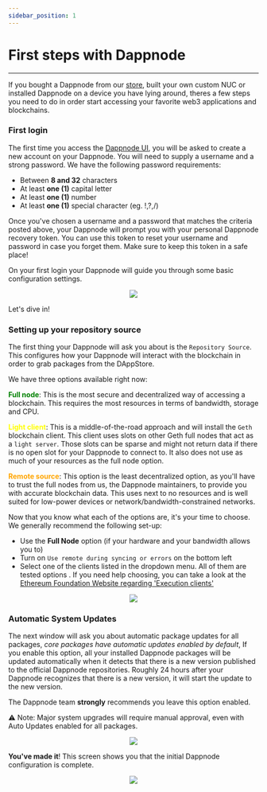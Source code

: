 ```yaml
---
sidebar_position: 1
---
```


# First steps with Dappnode
---
If you bought a Dappnode from our [store](https://shop.dappnode.io/), built your own custom NUC or installed Dappnode on a device you have lying around, theres a few steps you need to do in order start accessing your favorite web3 applications and blockchains.  


### First login

The first time you access the [Dappnode UI](http://my.dappnode), you will be asked to create a new account on your Dappnode. You will need to supply a username and a strong password. We have the following password requirements:

- Between **8 and 32** characters
- At least **one (1)** capital letter
- At least **one (1)** number
- At least **one (1)** special character (eg. !,?,/)

Once you've chosen a username and a password that matches the criteria posted above, your Dappnode will prompt you with your personal Dappnode recovery token. You can use this token to reset your username and password in case you forget them. Make sure to keep this token in a safe place!

On your first login your Dappnode will guide you through some basic configuration settings. 

<p align="center">
    <img src="../../../../img/first_steps_1.png"/>
</p>

Let's dive in!

### Setting up your repository source

The first thing your Dappnode will ask you about is the `Repository Source`. This configures how your Dappnode will interact with the blockchain in order to grab packages from the DAppStore. 

We have three options available right now:

**<font color="green">Full node</font>**: This is the most secure and decentralized way of accessing a blockchain. This requires the most resources in terms of bandwidth, storage and CPU.

**<font color="yellow">Light client</font>**: This is a middle-of-the-road approach and will install the `Geth` blockchain client. This client uses slots on other Geth full nodes that act as a `light server`. Those slots can be sparse and might not return data if there is no open slot for your Dappnode to connect to. It also does not use as much of your resources as the full node option.

**<font color="orange">Remote source</font>**: This option is the least decentralized option, as you'll have to trust the full nodes from us, the Dappnode maintainers, to provide you with accurate blockchain data. This uses next to no resources and is well suited for low-power devices or network/bandwidth-constrained networks.

Now that you know what each of the options are, it's your time to choose. We generally recommend the following set-up:

- Use the **Full Node** option (if your hardware and your bandwidth allows you to)
- Turn on `Use remote during syncing or errors` on the bottom left
- Select one of the clients listed in the dropdown menu. All of them are tested options . If you need help choosing, you can take a look at the [Ethereum Foundation Website regarding 'Execution clients'](https://ethereum.org/en/developers/docs/nodes-and-clients/#advantages-of-different-implementations) 

<p align="center">
    <img src="../../../../img/first_steps_2.png"/>
</p>

### Automatic System Updates
The next window will ask you about automatic package updates for all packages, *core packages have automatic updates enabled by default*, If you enable this option, all your installed Dappnode packages will be updated automatically when it detects that there is a new version published to the official Dappnode repositories. Roughly 24 hours after your Dappnode recognizes that there is a new version, it will start the update to the new version.  

The Dappnode team **strongly** recommends you leave this option enabled.

:warning: Note: Major system upgrades will require manual approval, even with Auto Updates enabled for all packages.  

<p align="center">
    <img src="../../../../img/first_steps_3.png"/>
</p>

**You've made it**! This screen shows you that the initial Dappnode configuration is complete.

<p align="center">
    <img src="../../../../img/first_steps_4.png"/>
</p>
